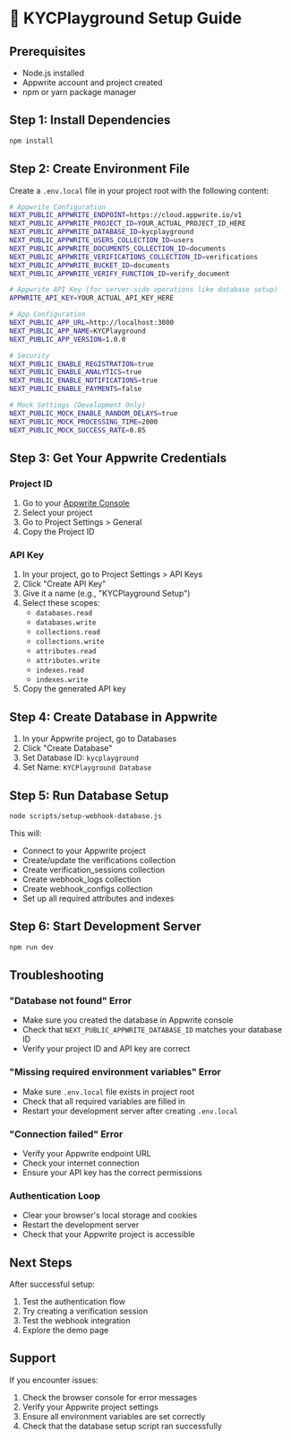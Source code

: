 # 🚀 KYCPlayground Setup Guide

## Prerequisites
- Node.js installed
- Appwrite account and project created
- npm or yarn package manager

## Step 1: Install Dependencies
```bash
npm install
```

## Step 2: Create Environment File
Create a `.env.local` file in your project root with the following content:

```bash
# Appwrite Configuration
NEXT_PUBLIC_APPWRITE_ENDPOINT=https://cloud.appwrite.io/v1
NEXT_PUBLIC_APPWRITE_PROJECT_ID=YOUR_ACTUAL_PROJECT_ID_HERE
NEXT_PUBLIC_APPWRITE_DATABASE_ID=kycplayground
NEXT_PUBLIC_APPWRITE_USERS_COLLECTION_ID=users
NEXT_PUBLIC_APPWRITE_DOCUMENTS_COLLECTION_ID=documents
NEXT_PUBLIC_APPWRITE_VERIFICATIONS_COLLECTION_ID=verifications
NEXT_PUBLIC_APPWRITE_BUCKET_ID=documents
NEXT_PUBLIC_APPWRITE_VERIFY_FUNCTION_ID=verify_document

# Appwrite API Key (for server-side operations like database setup)
APPWRITE_API_KEY=YOUR_ACTUAL_API_KEY_HERE

# App Configuration
NEXT_PUBLIC_APP_URL=http://localhost:3000
NEXT_PUBLIC_APP_NAME=KYCPlayground
NEXT_PUBLIC_APP_VERSION=1.0.0

# Security
NEXT_PUBLIC_ENABLE_REGISTRATION=true
NEXT_PUBLIC_ENABLE_ANALYTICS=true
NEXT_PUBLIC_ENABLE_NOTIFICATIONS=true
NEXT_PUBLIC_ENABLE_PAYMENTS=false

# Mock Settings (Development Only)
NEXT_PUBLIC_MOCK_ENABLE_RANDOM_DELAYS=true
NEXT_PUBLIC_MOCK_PROCESSING_TIME=2000
NEXT_PUBLIC_MOCK_SUCCESS_RATE=0.85
```

## Step 3: Get Your Appwrite Credentials

### Project ID
1. Go to your [Appwrite Console](https://cloud.appwrite.io/)
2. Select your project
3. Go to Project Settings > General
4. Copy the Project ID

### API Key
1. In your project, go to Project Settings > API Keys
2. Click "Create API Key"
3. Give it a name (e.g., "KYCPlayground Setup")
4. Select these scopes:
   - `databases.read`
   - `databases.write`
   - `collections.read`
   - `collections.write`
   - `attributes.read`
   - `attributes.write`
   - `indexes.read`
   - `indexes.write`
5. Copy the generated API key

## Step 4: Create Database in Appwrite
1. In your Appwrite project, go to Databases
2. Click "Create Database"
3. Set Database ID: `kycplayground`
4. Set Name: `KYCPlayground Database`

## Step 5: Run Database Setup
```bash
node scripts/setup-webhook-database.js
```

This will:
- Connect to your Appwrite project
- Create/update the verifications collection
- Create verification_sessions collection
- Create webhook_logs collection
- Create webhook_configs collection
- Set up all required attributes and indexes

## Step 6: Start Development Server
```bash
npm run dev
```

## Troubleshooting

### "Database not found" Error
- Make sure you created the database in Appwrite console
- Check that `NEXT_PUBLIC_APPWRITE_DATABASE_ID` matches your database ID
- Verify your project ID and API key are correct

### "Missing required environment variables" Error
- Make sure `.env.local` file exists in project root
- Check that all required variables are filled in
- Restart your development server after creating `.env.local`

### "Connection failed" Error
- Verify your Appwrite endpoint URL
- Check your internet connection
- Ensure your API key has the correct permissions

### Authentication Loop
- Clear your browser's local storage and cookies
- Restart the development server
- Check that your Appwrite project is accessible

## Next Steps
After successful setup:
1. Test the authentication flow
2. Try creating a verification session
3. Test the webhook integration
4. Explore the demo page

## Support
If you encounter issues:
1. Check the browser console for error messages
2. Verify your Appwrite project settings
3. Ensure all environment variables are set correctly
4. Check that the database setup script ran successfully 